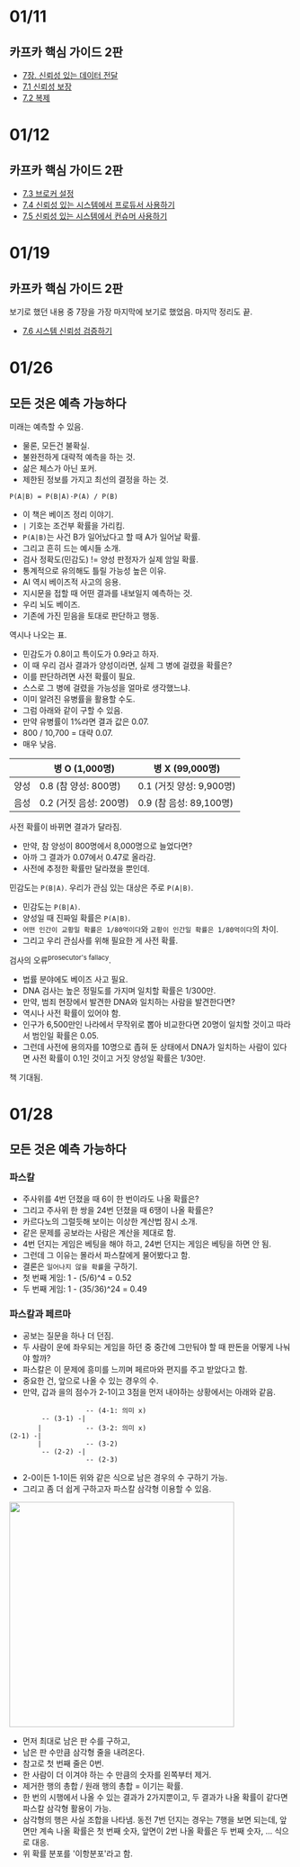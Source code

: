 # 01/11

## 카프카 핵심 가이드 2판

- [7장. 신뢰성 있는 데이터 전달](https://github.com/codehumane/what-i-learned/blob/master/book/ktdg-2e/README.md#7%EC%9E%A5-%EC%8B%A0%EB%A2%B0%EC%84%B1-%EC%9E%88%EB%8A%94-%EB%8D%B0%EC%9D%B4%ED%84%B0-%EC%A0%84%EB%8B%AC)
- [7.1 신뢰성 보장](https://github.com/codehumane/what-i-learned/blob/master/book/ktdg-2e/README.md#71-%EC%8B%A0%EB%A2%B0%EC%84%B1-%EB%B3%B4%EC%9E%A5)
- [7.2 복제](https://github.com/codehumane/what-i-learned/blob/master/book/ktdg-2e/README.md#72-%EB%B3%B5%EC%A0%9C)

# 01/12

## 카프카 핵심 가이드 2판

- [7.3 브로커 설정](https://github.com/codehumane/what-i-learned/blob/master/book/ktdg-2e/README.md#73-%EB%B8%8C%EB%A1%9C%EC%BB%A4-%EC%84%A4%EC%A0%95)
- [7.4 신뢰성 있는 시스템에서 프로듀서 사용하기](https://github.com/codehumane/what-i-learned/blob/master/book/ktdg-2e/README.md#74-%EC%8B%A0%EB%A2%B0%EC%84%B1-%EC%9E%88%EB%8A%94-%EC%8B%9C%EC%8A%A4%ED%85%9C%EC%97%90%EC%84%9C-%ED%94%84%EB%A1%9C%EB%93%80%EC%84%9C-%EC%82%AC%EC%9A%A9%ED%95%98%EA%B8%B0)
- [7.5 신뢰성 있는 시스템에서 컨슈머 사용하기](https://github.com/codehumane/what-i-learned/blob/master/book/ktdg-2e/README.md#75-%EC%8B%A0%EB%A2%B0%EC%84%B1-%EC%9E%88%EB%8A%94-%EC%8B%9C%EC%8A%A4%ED%85%9C%EC%97%90%EC%84%9C-%EC%BB%A8%EC%8A%88%EB%A8%B8-%EC%82%AC%EC%9A%A9%ED%95%98%EA%B8%B0)

# 01/19

## 카프카 핵심 가이드 2판

보기로 했던 내용 중 7장을 가장 마지막에 보기로 했었음. 마지막 정리도 끝.

- [7.6 시스템 신뢰성 검증하기](https://github.com/codehumane/what-i-learned/blob/master/book/ktdg-2e/README.md#76-%EC%8B%9C%EC%8A%A4%ED%85%9C-%EC%8B%A0%EB%A2%B0%EC%84%B1-%EA%B2%80%EC%A6%9D%ED%95%98%EA%B8%B0)

# 01/26

## 모든 것은 예측 가능하다

미래는 예측할 수 있음.

- 물론, 모든건 불확실.
- 불완전하게 대략적 예측을 하는 것.
- 삶은 체스가 아닌 포커.
- 제한된 정보를 가지고 최선의 결정을 하는 것.

`P(A|B) = P(B|A)·P(A) / P(B)`

- 이 책은 베이즈 정리 이야기.
- `|` 기호는 조건부 확률을 가리킴.
- `P(A|B)`는 사건 B가 일어났다고 할 때 A가 일어날 확률.
- 그리고 흔히 드는 예시들 소개.
- 검사 정확도(민감도) != 양성 판정자가 실제 암일 확률.
- 통계적으로 유의해도 틀릴 가능성 높은 이유.
- AI 역시 베이즈적 사고의 응용.
- 지시문을 접할 때 어떤 결과를 내보일지 예측하는 것.
- 우리 뇌도 베이즈.
- 기존에 가진 믿음을 토대로 판단하고 행동.

역시나 나오는 표.

- 민감도가 0.8이고 특이도가 0.9라고 하자.
- 이 때 우리 검사 결과가 양성이라면, 실제 그 병에 걸렸을 확률은?
- 이를 판단하려면 사전 확률이 필요.
- 스스로 그 병에 걸렸을 가능성을 얼마로 생각했느냐.
- 이미 알려진 유병률을 활용할 수도.
- 그럼 아래와 같이 구할 수 있음.
- 만약 유병률이 1%라면 결과 값은 0.07.
- 800 / 10,700 = 대략 0.07.
- 매우 낮음.

| | 병 O (1,000명) | 병 X (99,000명) |
| -- | -- | -- |
| 양성 | 0.8 (참 양성: 800명) | 0.1 (거짓 양성: 9,900명) |
| 음성 | 0.2 (거짓 음성: 200명) | 0.9 (참 음성: 89,100명) |

사전 확률이 바뀌면 결과가 달라짐.

- 만약, 참 양성이 800명에서 8,000명으로 늘었다면?
- 아까 그 결과가 0.07에서 0.47로 올라감.
- 사전에 추정한 확률만 달라졌을 뿐인데.

민감도는 `P(B|A)`. 우리가 관심 있는 대상은 주로 `P(A|B)`.

- 민감도는 `P(B|A)`.
- 양성일 때 진짜일 확률은 `P(A|B)`.
- `어떤 인간이 교황일 확률은 1/80억이다`와 `교황이 인간일 확률은 1/80억이다`의 차이.
- 그리고 우리 관심사를 위해 필요한 게 사전 확률.

검사의 오류<sup>prosecutor's fallacy</sup>.

- 법률 분야에도 베이즈 사고 필요.
- DNA 검사는 높은 정밀도를 가지며 일치할 확률은 1/300만.
- 만약, 범죄 현장에서 발견한 DNA와 일치하는 사람을 발견한다면?
- 역시나 사전 확률이 있어야 함.
- 인구가 6,500만인 나라에서 무작위로 뽑아 비교한다면 20명이 일치할 것이고 따라서 범인일 확률은 0.05.
- 그런데 사전에 용의자를 10명으로 좁혀 둔 상태에서 DNA가 일치하는 사람이 있다면 사전 확률이 0.1인 것이고 거짓 양성일 확률은 1/30만.

책 기대됨.

# 01/28

## 모든 것은 예측 가능하다

### 파스칼

- 주사위를 4번 던졌을 때 6이 한 번이라도 나올 확률은?
- 그리고 주사위 한 쌍을 24번 던졌을 때 6땡이 나올 확률은?
- 카르다노의 그럴듯해 보이는 이상한 계산법 잠시 소개.
- 같은 문제를 공보라는 사람은 계산을 제대로 함.
- 4번 던지는 게임은 베팅을 해야 하고, 24번 던지는 게임은 베팅을 하면 안 됨.
- 그런데 그 이유는 몰라서 파스칼에게 물어봤다고 함.
- 결론은 `일어나지 않을 확률`을 구하기.
- 첫 번째 게임: 1 - (5/6)^4 = 0.52
- 두 번째 게임: 1 - (35/36)^24 = 0.49

### 파스칼과 페르마

- 공보는 질문을 하나 더 던짐.
- 두 사람이 운에 좌우되는 게임을 하던 중 중간에 그만둬야 할 때 판돈을 어떻게 나눠야 할까?
- 파스칼은 이 문제에 흥미를 느끼며 페르마와 편지를 주고 받았다고 함.
- 중요한 건, 앞으로 나올 수 있는 경우의 수.
- 만약, 갑과 을의 점수가 2-1이고 3점을 먼저 내야하는 상황에서는 아래와 같음.

```
                   -- (4-1: 의미 x)
        -- (3-1) -|
       |           -- (3-2: 의미 x)
(2-1) -|
       |           -- (3-2)
        -- (2-2) -|
                   -- (2-3)
```

- 2-0이든 1-1이든 위와 같은 식으로 남은 경우의 수 구하기 가능.
- 그리고 좀 더 쉽게 구하고자 파스칼 삼각형 이용할 수 있음.

<img src="https://i.namu.wiki/i/EhEA2eaEgfin4tRHvVA0t58t8yVmnRjDFwLFPXBJwbrmotnzZiRc-6cI1fP44kjohdnBaBTlho2aQTnZ5qVyBA.webp" width="400">

- 먼저 최대로 남은 판 수를 구하고,
- 남은 판 수만큼 삼각형 줄을 내려온다.
- 참고로 첫 번째 줄은 0번.
- 한 사람이 더 이겨야 하는 수 만큼의 숫자를 왼쪽부터 제거.
- 제거한 행의 총합 / 원래 행의 총합 = 이기는 확률.
- 한 번의 시행에서 나올 수 있는 결과가 2가지뿐이고, 두 결과가 나올 확률이 같다면 파스칼 삼각형 활용이 가능.
- 삼각형의 행은 사실 조합을 나타냄. 동전 7번 던지는 경우는 7행을 보면 되는데, 앞면만 계속 나올 확률은 첫 번째 숫자, 앞면이 2번 나올 확률은 두 번째 숫자, ... 식으로 대응.
- 위 확률 분포를 '이항분포'라고 함.

